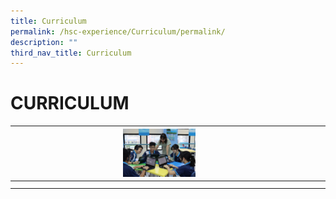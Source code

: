 ```yaml
---
title: Curriculum
permalink: /hsc-experience/Curriculum/permalink/
description: ""
third_nav_title: Curriculum
---
```

CURRICULUM
==========

|<a href="paste staging website of cca here"><img style="width:25%" src="/images/English.jpeg"></a>   |   |   |
|---|---|---|
|   |   |   |
|   |   |   |